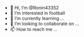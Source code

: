- 👋 Hi, I’m @Ronin43352
- 👀 I’m interested in football
- 🌱 I’m currently learning ...
- 💞️ I’m looking to collaborate on ...
- 📫 How to reach me ...

<!---
Ronin43352/Ronin43352 is a ✨ special ✨ repository because its `README.md` (this file) appears on your GitHub profile.
You can click the Preview link to take a look at your changes.
--->
